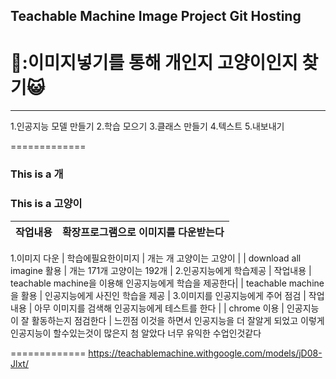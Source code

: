 ## Teachable Machine Image Project Git Hosting
# 🐶:이미지넣기를 통해 개인지 고양이인지 찾기:smiley_cat:

--- 


1.인공지능 모델 만들기
2.학습 모으기
3.클래스 만들기
4.텍스트
5.내보내기
 

=============
### This is a 개
### This is a 고양이

 
| 작업내용 | 확장프로그램으로 이미지를 다운받는다 |
|--|--|
1.이미지 다운
| 학습에필요한이미지 | 개는 개 고양이는 고양이 |
| download all imagine 활용 | 개는 171개 고양이는 192개 |
2.인공지능에게 학습제공
| 작업내용 | teachable machine을 이용해 인공지능에게 학습을 제공한다|
| teachable machine을 활용 | 인공지능에게 사진인 학습을 제공 |
3.이미지를 인공지능에게 주어 점검
| 작업내용 | 아무 이미지를 검색해 인공지능에게 테스트를 한다 |
| chrome 이용 | 인공지능이 잘 활동하는지 점검한다 |
느낀점 이것을 하면서 인공지능을 더 잘알게 되었고 이렇게 인공지능이 할수있는것이 많은지 첨 알았다 너무 유익한 수업인것같다 

============= 
https://teachablemachine.withgoogle.com/models/jD08-Jlxt/
